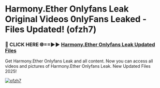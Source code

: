 # Harmony.Ether Onlyfans Leak Original Videos 0nlyFans Leaked - Files Updated! (ofzh7)

<h3>🔴 CLICK HERE 🌐==►► <a href="https://tinyurl.com/ms9xzufz" rel="nofollow">Harmony.Ether Onlyfans Leak Updated Files</a></h3>

Get Harmony.Ether Onlyfans Leak and all content. Now you can access all videos and pictures of Harmony.Ether Onlyfans Leak. New Updated Files 2025!

[![ofzh7](https://i.imgur.com/ppqm5kG.gif)](https://tinyurl.com/ms9xzufz)
